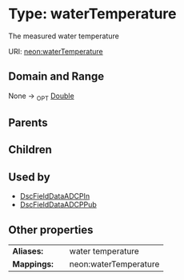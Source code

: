 
# Type: waterTemperature


The measured water temperature

URI: [neon:waterTemperature](https://data.neonscience.org/waterTemperature)


## Domain and Range

None ->  <sub>OPT</sub> [Double](types/Double.md)

## Parents


## Children


## Used by

 * [DscFieldDataADCPIn](DscFieldDataADCPIn.md)
 * [DscFieldDataADCPPub](DscFieldDataADCPPub.md)

## Other properties

|  |  |  |
| --- | --- | --- |
| **Aliases:** | | water temperature |
| **Mappings:** | | neon:waterTemperature |


